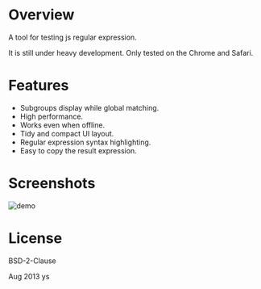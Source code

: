 # Overview

A tool for testing js regular expression.

It is still under heavy development. Only tested on the Chrome and Safari.

# Features

 - Subgroups display while global matching.
 - High performance.
 - Works even when offline.
 - Tidy and compact UI layout.
 - Regular expression syntax highlighting.
 - Easy to copy the result expression.

# Screenshots

 ![demo][1]

# License

BSD-2-Clause

Aug 2013 ys


  [1]: https://raw.github.com/ysmood/regex-builder/master/img/demo.jpg
